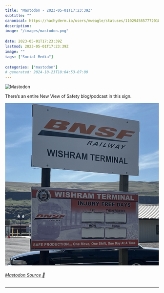 ```yaml
---
title: "Mastodon - 2023-05-01T17:23:39Z"
subtitle: ""
canonical: https://hachyderm.io/users/mweagle/statuses/110294585777201836
description:
image: "/images/mastodon.png"

date: 2023-05-01T17:23:39Z
lastmod: 2023-05-01T17:23:39Z
image: ""
tags: ["Social Media"]

categories: ["mastodon"]
# generated: 2024-10-23T18:04:53-07:00
---
```

![Mastodon](/images/mastodon.png)

<p>There’s an entire New View of Safety blog/podcast in this sign.</p>

![A Burlington Northern Santa Fe railway station safety sign with four "days since incident" categories, each one of which is blank.](14b2bfba23f9ba6b.jpg)

###### [Mastodon Source 🐘](https://hachyderm.io/@mweagle/110294585777201836)

___

